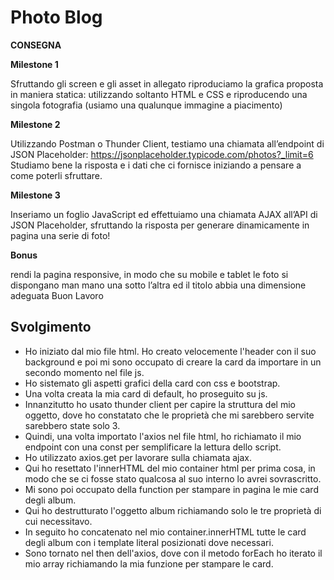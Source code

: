 Photo Blog
===
**CONSEGNA**

**Milestone 1**

Sfruttando gli screen e gli asset in allegato riproduciamo la grafica proposta in maniera statica: utilizzando soltanto HTML e CSS e riproducendo una singola fotografia (usiamo una qualunque immagine a piacimento)

**Milestone 2**

Utilizzando Postman o Thunder Client, testiamo una chiamata all’endpoint di JSON Placeholder:
https://jsonplaceholder.typicode.com/photos?_limit=6
Studiamo bene la risposta e i dati che ci fornisce iniziando a pensare a come poterli sfruttare.

**Milestone 3**

Inseriamo un foglio JavaScript ed effettuiamo una chiamata AJAX all’API di JSON Placeholder, sfruttando la risposta per generare dinamicamente in pagina una serie di foto!

**Bonus**

rendi la pagina responsive, in modo che su mobile e tablet le foto si dispongano man mano una sotto l’altra ed il titolo abbia una dimensione adeguata
Buon Lavoro
## Svolgimento
- Ho iniziato dal mio file html. Ho creato velocemente l'header con il suo background e poi mi sono occupato di creare la card da importare in un secondo momento nel file js.
- Ho sistemato gli aspetti grafici della card con css e bootstrap.
- Una volta creata la mia card di default, ho proseguito su js.
- Innanzitutto ho usato thunder client per capire la struttura del mio oggetto, dove ho constatato che le proprietà che mi sarebbero servite sarebbero state solo 3.
- Quindi, una volta importato l'axios nel file html, ho richiamato il mio endpoint con una const per semplificare la lettura dello script.
- Ho utilizzato axios.get per lavorare sulla chiamata ajax.
- Qui ho resettato l'innerHTML del mio container html per prima cosa, in modo che se ci fosse stato qualcosa al suo interno lo avrei sovrascritto.
- Mi sono poi occupato della function per stampare in pagina le mie card degli album.
- Qui ho destrutturato l'oggetto album richiamando solo le tre proprietà di cui necessitavo.
- In seguito ho concatenato nel mio container.innerHTML tutte le card degli album con i template literal posizionati dove necessari.
- Sono tornato nel then dell'axios, dove con il metodo forEach ho iterato il mio array richiamando la mia funzione per stampare le card.